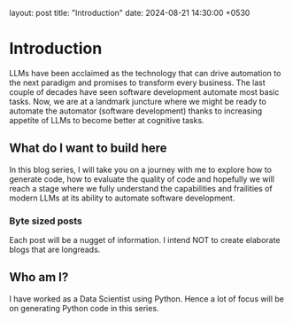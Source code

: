 layout: post
title: "Introduction"
date: 2024-08-21 14:30:00 +0530
# Introduction
LLMs have been acclaimed as the technology that can drive automation to the next paradigm and promises to transform every business. The last couple of decades have seen software development automate most basic tasks. Now, we are at a landmark juncture where we might be ready to automate the automator (software development) thanks to increasing appetite of LLMs to become better at cognitive tasks.
## What do I want to build here
In this blog series, I will take you on a journey with me to explore how to generate code, how to evaluate the quality of code and hopefully we will reach a stage where we fully understand the capabilities and frailities of modern LLMs at its ability to automate software development.
### Byte sized posts
Each post will be a nugget of information. I intend NOT to create elaborate blogs that are longreads.
## Who am I?
I have worked as a Data Scientist using Python. Hence a lot of focus will be on generating Python code in this series. 
